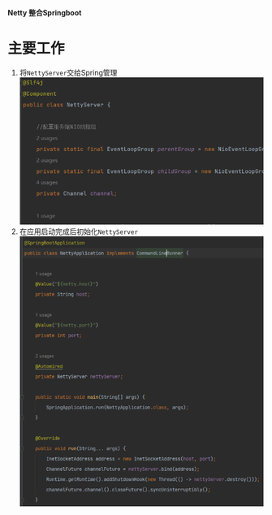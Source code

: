 **Netty 整合Springboot**
# 主要工作
1. 将`NettyServer`交给Spring管理
![img.png](img.png)
2. 在应用启动完成后初始化`NettyServer`
![img_1.png](img_1.png)

